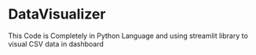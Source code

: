 # DataVisualizer
This Code is Completely in Python Language and using streamlit library to visual CSV data in dashboard
